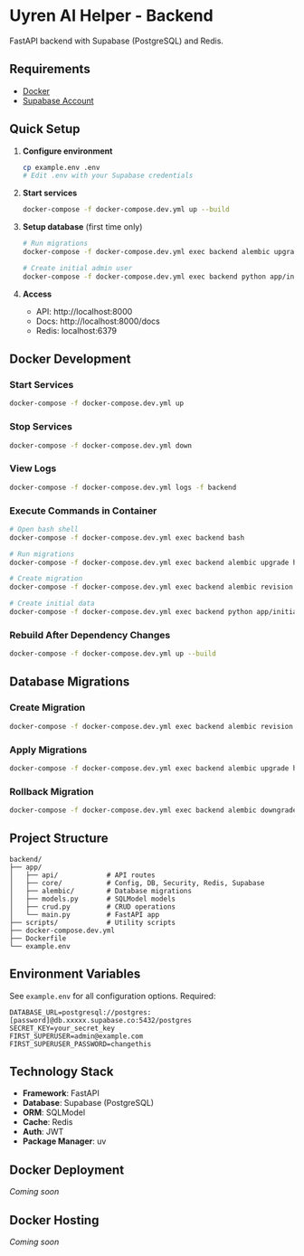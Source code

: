 # Uyren AI Helper - Backend

FastAPI backend with Supabase (PostgreSQL) and Redis.

## Requirements

- [Docker](https://www.docker.com/)
- [Supabase Account](https://supabase.com)

## Quick Setup

1. **Configure environment**
   ```bash
   cp example.env .env
   # Edit .env with your Supabase credentials
   ```

2. **Start services**
   ```bash
   docker-compose -f docker-compose.dev.yml up --build
   ```

3. **Setup database** (first time only)
   ```bash
   # Run migrations
   docker-compose -f docker-compose.dev.yml exec backend alembic upgrade head
   
   # Create initial admin user
   docker-compose -f docker-compose.dev.yml exec backend python app/initial_data.py
   ```

4. **Access**
   - API: http://localhost:8000
   - Docs: http://localhost:8000/docs
   - Redis: localhost:6379

## Docker Development

### Start Services
```bash
docker-compose -f docker-compose.dev.yml up
```

### Stop Services
```bash
docker-compose -f docker-compose.dev.yml down
```

### View Logs
```bash
docker-compose -f docker-compose.dev.yml logs -f backend
```

### Execute Commands in Container
```bash
# Open bash shell
docker-compose -f docker-compose.dev.yml exec backend bash

# Run migrations
docker-compose -f docker-compose.dev.yml exec backend alembic upgrade head

# Create migration
docker-compose -f docker-compose.dev.yml exec backend alembic revision --autogenerate -m "description"

# Create initial data
docker-compose -f docker-compose.dev.yml exec backend python app/initial_data.py
```

### Rebuild After Dependency Changes
```bash
docker-compose -f docker-compose.dev.yml up --build
```

## Database Migrations

### Create Migration
```bash
docker-compose -f docker-compose.dev.yml exec backend alembic revision --autogenerate -m "Add new model"
```

### Apply Migrations
```bash
docker-compose -f docker-compose.dev.yml exec backend alembic upgrade head
```

### Rollback Migration
```bash
docker-compose -f docker-compose.dev.yml exec backend alembic downgrade -1
```

## Project Structure

```
backend/
├── app/
│   ├── api/            # API routes
│   ├── core/           # Config, DB, Security, Redis, Supabase
│   ├── alembic/        # Database migrations
│   ├── models.py       # SQLModel models
│   ├── crud.py         # CRUD operations
│   └── main.py         # FastAPI app
├── scripts/            # Utility scripts
├── docker-compose.dev.yml
├── Dockerfile
└── example.env
```

## Environment Variables

See `example.env` for all configuration options. Required:

```env
DATABASE_URL=postgresql://postgres:[password]@db.xxxxx.supabase.co:5432/postgres
SECRET_KEY=your_secret_key
FIRST_SUPERUSER=admin@example.com
FIRST_SUPERUSER_PASSWORD=changethis
```

## Technology Stack

- **Framework**: FastAPI
- **Database**: Supabase (PostgreSQL)
- **ORM**: SQLModel
- **Cache**: Redis
- **Auth**: JWT
- **Package Manager**: uv

## Docker Deployment

_Coming soon_

## Docker Hosting

_Coming soon_

